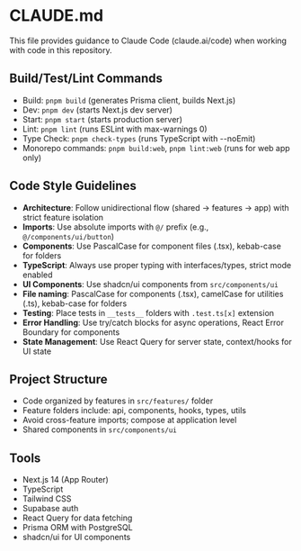 # CLAUDE.md

This file provides guidance to Claude Code (claude.ai/code) when working with code in this repository.

## Build/Test/Lint Commands

- Build: `pnpm build` (generates Prisma client, builds Next.js)
- Dev: `pnpm dev` (starts Next.js dev server)
- Start: `pnpm start` (starts production server)
- Lint: `pnpm lint` (runs ESLint with max-warnings 0)
- Type Check: `pnpm check-types` (runs TypeScript with --noEmit)
- Monorepo commands: `pnpm build:web`, `pnpm lint:web` (runs for web app only)

## Code Style Guidelines

- **Architecture**: Follow unidirectional flow (shared → features → app) with strict feature isolation
- **Imports**: Use absolute imports with `@/` prefix (e.g., `@/components/ui/button`)
- **Components**: Use PascalCase for component files (.tsx), kebab-case for folders
- **TypeScript**: Always use proper typing with interfaces/types, strict mode enabled
- **UI Components**: Use shadcn/ui components from `src/components/ui`
- **File naming**: PascalCase for components (.tsx), camelCase for utilities (.ts), kebab-case for folders
- **Testing**: Place tests in `__tests__` folders with `.test.ts[x]` extension
- **Error Handling**: Use try/catch blocks for async operations, React Error Boundary for components
- **State Management**: Use React Query for server state, context/hooks for UI state

## Project Structure

- Code organized by features in `src/features/` folder
- Feature folders include: api, components, hooks, types, utils
- Avoid cross-feature imports; compose at application level
- Shared components in `src/components/ui`

## Tools

- Next.js 14 (App Router)
- TypeScript
- Tailwind CSS
- Supabase auth
- React Query for data fetching
- Prisma ORM with PostgreSQL
- shadcn/ui for UI components
